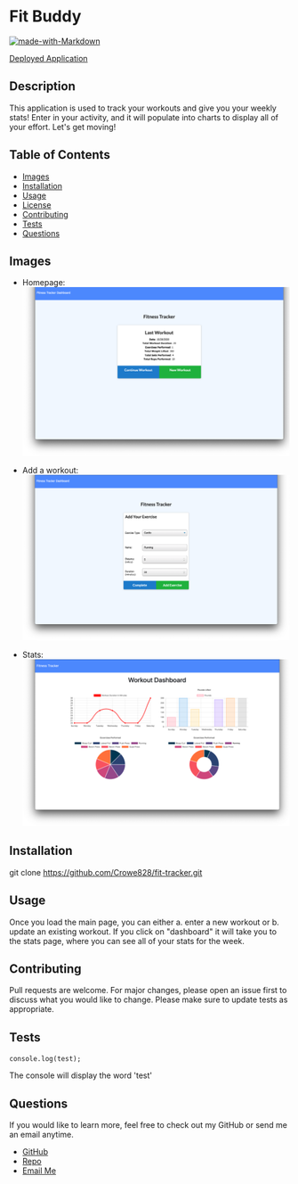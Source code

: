# Fit Buddy

[![made-with-Markdown](https://img.shields.io/badge/Made%20with-Markdown-1f425f.svg)](http://commonmark.org)

[Deployed Application](https://peaceful-anchorage-10949.herokuapp.com/)

## Description

This application is used to track your workouts and give you your weekly stats! Enter in your activity, and it will populate into charts to display all of your effort. Let's get moving!

## Table of Contents

- [Images](#images)
- [Installation](#installation)
- [Usage](#usage)
- [License](#license)
- [Contributing](#contributing)
- [Tests](#tests)
- [Questions](#tests)

## Images

- Homepage:
  ![Fit Tracker](https://github.com/Crowe828/fit-tracker/blob/main/public/images/fit-tracker-home.png)

- Add a workout:
  ![Fit Tracker](https://github.com/Crowe828/fit-tracker/blob/main/public/images/fit-tracker-new.png)

- Stats:
  ![Fit Tracker](https://github.com/Crowe828/fit-tracker/blob/main/public/images/fit-tracker-stats.png)

## Installation

git clone https://github.com/Crowe828/fit-tracker.git

## Usage

Once you load the main page, you can either a. enter a new workout or b. update an existing workout. If you click on "dashboard" it will take you to the stats page, where you can see all of your stats for the week.

## Contributing

Pull requests are welcome. For major changes, please open an issue first to discuss what you would like to change.
Please make sure to update tests as appropriate.

## Tests

```
console.log(test);
```

The console will display the word 'test'

## Questions

If you would like to learn more, feel free to check out my GitHub or send me an email anytime.

- [GitHub](https://github.com/Crowe828)
- [Repo](https://github.com/Crowe828/fit-tracker)
- [Email Me](mailto:crowe828@gmail.com?subject=Nice%20README%20Generator%20Dude)
